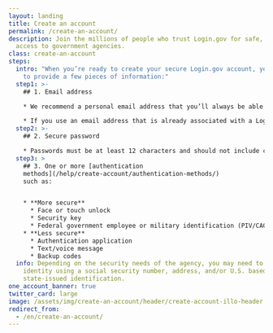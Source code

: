 ```yaml
---
layout: landing
title: Create an account
permalink: /create-an-account/
description: Join the millions of people who trust Login.gov for safe, secure
  access to government agencies.
class: create-an-account
steps:
  intro: "When you’re ready to create your secure Login.gov account, you’ll need
    to provide a few pieces of information:"
  step1: >-
    ## 1. Email address

    * We recommend a personal email address that you’ll always be able to access rather than a work email address.

    * If you use an email address that is already associated with a Login.gov account, we’ll email instructions on how you can reset your password and regain access to your account.
  step2: >-
    ## 2. Secure password

    * Passwords must be at least 12 characters and should not include commonly used words or phrases.
  step3: >
    ## 3. One or more [authentication
    methods](/help/create-account/authentication-methods/)
    such as:


    * **More secure**
      * Face or touch unlock
      * Security key
      * Federal government employee or military identification (PIV/CAC)
    * **Less secure**
      * Authentication application
      * Text/voice message
      * Backup codes
  info: Depending on the security needs of the agency, you may need to prove your
    identity using a social security number, address, and/or U.S. based
    state-issued identification.
one_account_banner: true
twitter_card: large
image: /assets/img/create-an-account/header/create-account-illo-header.png
redirect_from:
  - /en/create-an-account/
---
```

